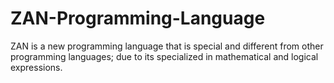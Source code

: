 # ZAN-Programming-Language
ZAN is a new programming language that is special and different from other programming languages; due to its specialized in mathematical and logical expressions.
